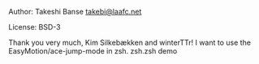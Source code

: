 Author: Takeshi Banse <takebi@laafc.net>

License: BSD-3

Thank you very much, Kim Silkebækken and winterTTr! I want to use the EasyMotion/ace-jump-mode in zsh.
zsh.zsh demo
